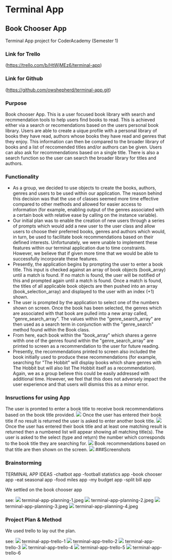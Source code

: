 # Terminal App
## Book Chooser App

Terminal App project for CoderAcademy (Semester 1)

### Link for Trello
(https://trello.com/b/HtWjMEz6/terminal-app)
### Link for Github
(https://github.com/owshepherd/terminal-app.git)

### Purpose
Book chooser App. This is a user focused book library with search and recmmendation tools to help users find books to read. This is achieved either via a search or recomendations based on the users personal book library. Users are able to create a uique profile with a personal library of books they have read, authors whose books they have read and genres that they enjoy. This information can then be compared to the broader library of books and a list of reccomended titles and/or authors can be given. Users can also ask for recommendations based on a single title. There is also a search function so the user can search the broader library for titles and authors.

### Functionality
- As a group, we decided to use objects to create the books, authors, genres and users to be used within our application. The reason behind this decision was that the use of classes seemed more time effective compared to other methods and allowed for easier access to information (for example, enabling output of the genres associated with a certain book with relative ease by calling on the instance variable).
- Our initial plan was to enable the creation of new users through a series of prompts which would add a new user to the user class and allow users to choose their preferred books, genres and authors which would, in turn, be used to facilitate book recommendations based on their defined interests. Unfortunately, we were unable to implement these features within our terminal application due to time constraints. However, we believe that if given more time that we would be able to successfully incorporate these features.
- Presently, the application begins by prompting the user to enter a book title. This input is checked against an array of book objects (book_array) until a match is found. If no match is found, the user will be notified of this and prompted again until a match is found. Once a match is found, the titles of all applicable book objects are then pushed into an array (book_selection_array) and displayed to the user with an index (+1) shown.
- The user is prompted by the application to select one of the numbers shown on screen. Once the book has been selected, the genres which are associated with that book are pulled into a new array called, "genre_search_array". The values within the "genre_search_array" are then used as a search term in conjunction with the "genre_search" method found within the Book class.
- From here, each book within the "book_array" which shares a genre withh one of the genres found within the "genre_search_array" are printed to screen as a recommendation to the user for future reading.
- Presently, the recommendations printed to screen also included the book initially used to produce these recommendations (for example, searching for "The Hobbit" will display books which share genres with The Hobbit but will also list The Hobbit itself as a recommendation). Again, we as a group believe this could be easily addressed with additional time. However, we feel that this does not adversely impact the user experience and that users will dismiss this as a minor error.

### Insructions for using App
The user is promted to enter a book title to receive book recommendations based on the book title provided.
![](https://github.com/owshepherd/terminal-app/blob/master/terminal-app-screenshot-1.png)
Once the user has entered their book title if no result is returned the user is asked to enter another book title.
![](https://github.com/owshepherd/terminal-app/blob/master/terminal-app-screen%20shot-2.png)
Once the user has entered their book title and at least one matching result is returned then a numbered list will appear showing all matching title(s). The user is asked to the select (type and return) the number which corresponds to the book title they are searching for.
![](https://github.com/owshepherd/terminal-app/blob/master/terminal-app-screenshot-3.png)
Book recommendations based on that title are then shown on the screen.
![](https://github.com/owshepherd/terminal-app/blob/master/terminal-app-screenshot-4.png)
###Screenshots

### Brainstorming
TERMINAL APP IDEAS
-chatbot app
-football statistics app
-book chooser app
-eat seasonal app
-food miles app
-my budget app
-split bill app

We settled on the book chooser app

see: 
![](https://github.com/owshepherd/terminal-app/blob/master/terminal-app-planning-1.jpg)
terminal-app-planning-1.jpeg
![](https://github.com/owshepherd/terminal-app/blob/master/terminal-app-planning-2.jpg)
terminal-app-planning-2.jpeg
![](https://github.com/owshepherd/terminal-app/blob/master/terminal-app-planning-3.jpg)
terminal-app-planning-3.jpeg
![](https://github.com/owshepherd/terminal-app/blob/master/terminal-app-planning-4.jpg)
terminal-app-planning-4.jpeg

### Project Plan & Method
We used trello to lay out the plan.

see:
![](https://github.com/owshepherd/terminal-app/blob/master/terminal-app-trello-1.jpg)
terminal-app-trello-1
![](https://github.com/owshepherd/terminal-app/blob/master/terminal-app-trello-2.jpg)
terminal-app-trello-2
![](https://github.com/owshepherd/terminal-app/blob/master/terminal-app-trello-3.jpg)
terminal-app-trello-3
![](https://github.com/owshepherd/terminal-app/blob/master/terminal-app-trello-4.jpg)
terminal-app-trello-4
![](https://github.com/owshepherd/terminal-app/blob/master/terminal-app-trello-5.jpg)
terminal-app-trello-5
![](https://github.com/owshepherd/terminal-app/blob/master/terminal-app-trello-6.jpg)
terminal-app-trello-6
